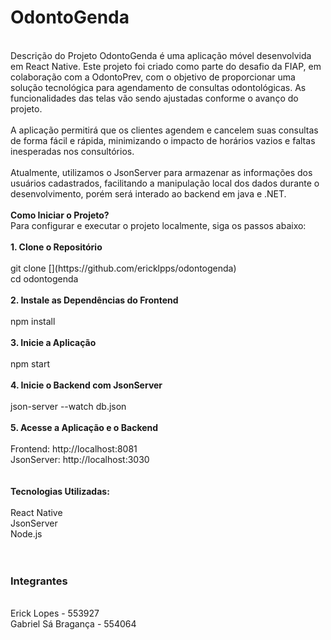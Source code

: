 <h1><b>OdontoGenda</b></h1>
<br>
Descrição do Projeto
OdontoGenda é uma aplicação móvel desenvolvida em React Native. Este projeto foi criado como parte do desafio da FIAP, em colaboração com a OdontoPrev, com o objetivo de proporcionar uma solução tecnológica para agendamento de consultas odontológicas. As funcionalidades das telas vão sendo ajustadas conforme o avanço do projeto.
<br>
<br>
A aplicação permitirá que os clientes agendem e cancelem suas consultas de forma fácil e rápida, minimizando o impacto de horários vazios e faltas inesperadas nos consultórios.
<br>
<br>
Atualmente, utilizamos o JsonServer para armazenar as informações dos usuários cadastrados, facilitando a manipulação local dos dados durante o desenvolvimento, porém será interado ao backend em java e .NET.
<br>
<br>
<b>Como Iniciar o Projeto?</b>
<br>
Para configurar e executar o projeto localmente, siga os passos abaixo:
<br>
<br>
<b>1. Clone o Repositório</b>
<br>
<br>
git clone [<URL_DO_REPOSITORIO>](https://github.com/ericklpps/odontogenda)
<br>
cd odontogenda
<br>
<br>
<b>2. Instale as Dependências do Frontend</b>
<br>
<br>
npm install
<br>
<br>
<b>3. Inicie a Aplicação</b>
<br>
<br>
npm start
<br><br>
<b>4. Inicie o Backend com JsonServer</b>
<br>
<br>
json-server --watch db.json
<br>
<br>
<b>5. Acesse a Aplicação e o Backend</b>
<br>
<br>
Frontend: http://localhost:8081
<br>
JsonServer: http://localhost:3030
<br>
<br>
<br>
<b>Tecnologias Utilizadas:</b>
<br>
<br>
React Native
<br>
JsonServer
<br>
Node.js
<br>
<br>
<br>
<h3>Integrantes</h3>
<br>
Erick Lopes - 553927
<br>
Gabriel Sá Bragança - 554064
